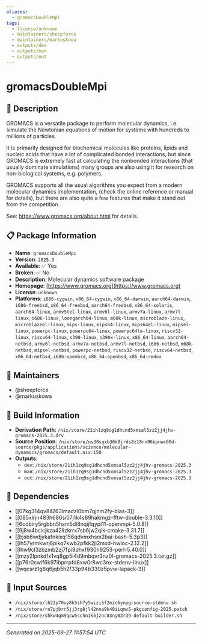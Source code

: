 ```yaml
---
aliases:
  - gromacsDoubleMpi
tags:
  - license/unknown
  - maintainers/sheepforce
  - maintainers/markuskowa
  - outputs/dev
  - outputs/man
  - outputs/out
---
```


# gromacsDoubleMpi

## 📝 Description

GROMACS is a versatile package to perform molecular dynamics,
i.e. simulate the Newtonian equations of motion for systems
with hundreds to millions of particles.

It is primarily designed for biochemical molecules like
proteins, lipids and nucleic acids that have a lot of
complicated bonded interactions, but since GROMACS is
extremely fast at calculating the nonbonded interactions (that
usually dominate simulations) many groups are also using it
for research on non-biological systems, e.g. polymers.

GROMACS supports all the usual algorithms you expect from a
modern molecular dynamics implementation, (check the online
reference or manual for details), but there are also quite a
few features that make it stand out from the competition.

See: https://www.gromacs.org/about.html for details.


## 📋 Package Information

- **Name**: `gromacsDoubleMpi`
- **Version**: `2025.3`
- **Available**: ✅ Yes
- **Broken**: ✅ No
- **Description**: Molecular dynamics software package
- **Homepage**: [https://www.gromacs.org](https://www.gromacs.org)
- **License**: `unknown`
- **Platforms**: `i686-cygwin`, `x86_64-cygwin`, `x86_64-darwin`, `aarch64-darwin`, `i686-freebsd`, `x86_64-freebsd`, `aarch64-freebsd`, `x86_64-solaris`, `aarch64-linux`, `armv5tel-linux`, `armv6l-linux`, `armv7a-linux`, `armv7l-linux`, `i686-linux`, `loongarch64-linux`, `m68k-linux`, `microblaze-linux`, `microblazeel-linux`, `mips-linux`, `mips64-linux`, `mips64el-linux`, `mipsel-linux`, `powerpc-linux`, `powerpc64-linux`, `powerpc64le-linux`, `riscv32-linux`, `riscv64-linux`, `s390-linux`, `s390x-linux`, `x86_64-linux`, `aarch64-netbsd`, `armv6l-netbsd`, `armv7a-netbsd`, `armv7l-netbsd`, `i686-netbsd`, `m68k-netbsd`, `mipsel-netbsd`, `powerpc-netbsd`, `riscv32-netbsd`, `riscv64-netbsd`, `x86_64-netbsd`, `i686-openbsd`, `x86_64-openbsd`, `x86_64-redox`
## 👥 Maintainers

- @sheepforce
- @markuskowa


## 🔧 Build Information

- **Derivation Path**: `/nix/store/21ih1zq9sg1dhcnd5xmsal5zz2jj4jhv-gromacs-2025.3.drv`
- **Source Position**: `/nix/store/ns30sqxb36k8jrds8z18rv96bpnwc60d-source/pkgs/applications/science/molecular-dynamics/gromacs/default.nix:150`
- **Outputs**:
  - `dev`:  `/nix/store/21ih1zq9sg1dhcnd5xmsal5zz2jj4jhv-gromacs-2025.3`
  - `man`:  `/nix/store/21ih1zq9sg1dhcnd5xmsal5zz2jj4jhv-gromacs-2025.3`
  - `out`:  `/nix/store/21ih1zq9sg1dhcnd5xmsal5zz2jj4jhv-gromacs-2025.3`

## 🔗 Dependencies

- [[07kg314qv8il263lmadzl0bm7qjnm2fy-blas-3]]
- [[085xlrjn483h686si07j1k4s89hakmgz-fftw-double-3.3.10]]
- [[6cdbiry5rgbbn5hsm5di8nqijfqypi11-openmpi-5.0.8]]
- [[9j8w4bcicjkza42lizkrrx7sb6jw2qik-cmake-3.31.7]]
- [[bjsb6wdjykafnkixq156qdvmxhsm2bai-bash-5.3p3]]
- [[ih57yrmkwrj6pikq7kwb2pfkk2ji2mxd-hwloc-2.12.2]]
- [[lhw9cl3zbzmb2zj7fpi8dhxf930h9253-perl-5.40.0]]
- [[mzy2lpnkdfx1vq8gp5i4d9mbqvr3nz0l-gromacs-2025.3.tar.gz]]
- [[p76r0cwlf6k97ibprrpfd8xw0r8wc3nx-stdenv-linux]]
- [[wqcsrz1g6q6jqb5h2f33p94b330z5pvw-lapack-3]]

## 📁 Input Sources

- `/nix/store/l622p70vy8k5sh7y5wizi5f2mic6ynpg-source-stdenv.sh`
- `/nix/store/rn7pjbrr5jj3rg8jl42nna9k40iiqmv5-pkgconfig-2025.patch`
- `/nix/store/shkw4qm9qcw5sc5n1k5jznc83ny02r39-default-builder.sh`

---
*Generated on 2025-09-27 11:57:54 UTC*
